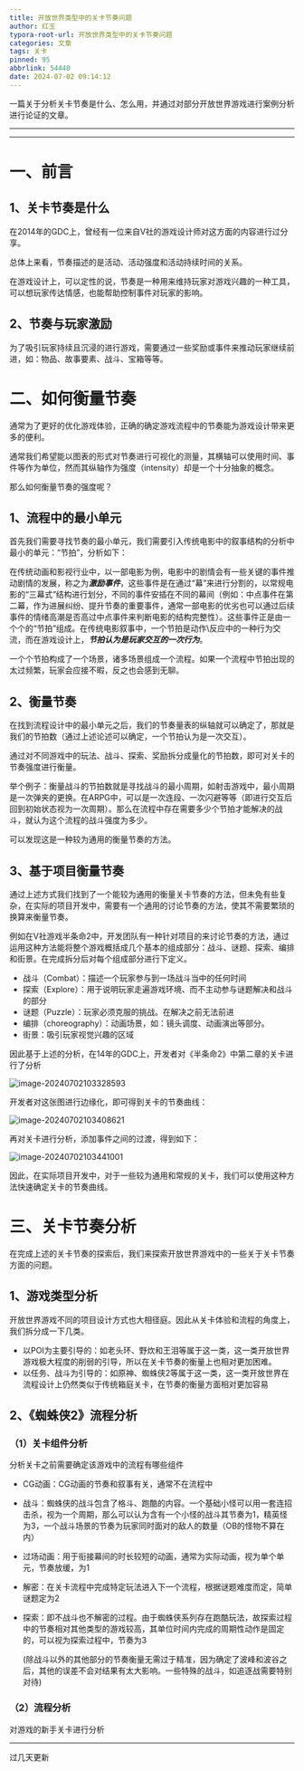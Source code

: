 ```yaml
---
title: 开放世界类型中的关卡节奏问题
author: 红玉
typora-root-url: 开放世界类型中的关卡节奏问题
categories: 文章
tags: 关卡
pinned: 95
abbrlink: 54440
date: 2024-07-02 09:14:12
---
```


一篇关于分析关卡节奏是什么、怎么用，并通过对部分开放世界游戏进行案例分析进行论证的文章。
<!--more-->

---

<!-- toc -->

---

# 一、前言

## 1、关卡节奏是什么

在2014年的GDC上，曾经有一位来自V社的游戏设计师对这方面的内容进行过分享。

总体上来看，节奏描述的是活动、活动强度和活动持续时间的关系。

在游戏设计上，可以定性的说，节奏是一种用来维持玩家对游戏兴趣的一种工具，可以想玩家传达情感，也能帮助控制事件对玩家的影响。

## 2、节奏与玩家激励

为了吸引玩家持续且沉浸的进行游戏，需要通过一些奖励或事件来推动玩家继续前进，如：物品、故事要素、战斗、宝箱等等。

# 二、如何衡量节奏

通常为了更好的优化游戏体验，正确的确定游戏流程中的节奏能为游戏设计带来更多的便利。

通常我们希望能以图表的形式对节奏进行可视化的测量，其横轴可以使用时间、事件等作为单位，然而其纵轴作为强度（intensity）却是一个十分抽象的概念。

那么如何衡量节奏的强度呢？

## 1、流程中的最小单元

首先我们需要寻找节奏的最小单元，我们需要引入传统电影中的叙事结构的分析中最小的单元：“节拍”，分析如下：

在传统动画和影视行业中，以一部电影为例，电影中的剧情会有一些关键的事件推动剧情的发展，称之为***激励事件***，这些事件是在通过“幕”来进行分割的，以常规电影的“三幕式”结构进行划分，不同的事件安插在不同的幕间（例如：中点事件在第二幕，作为进展纠纷、提升节奏的重要事件，通常一部电影的优劣也可以通过后续事件的情绪高潮是否高过中点事件来判断电影的结构完整性）。这些事件正是由一个个的“节拍”组成。在传统电影叙事中，一个节拍是动作\反应中的一种行为交流，而在游戏设计上，***节拍认为是玩家交互的一次行为***。

一个个节拍构成了一个场景，诸多场景组成一个流程。如果一个流程中节拍出现的太过频繁，玩家会应接不暇，反之也会感到无聊。

## 2、衡量节奏

在找到流程设计中的最小单元之后，我们的节奏量表的纵轴就可以确定了，那就是我们的节拍数（通过上述论述可以确定，一个节拍认为是一次交互）。

通过对不同游戏中的玩法、战斗、探索、奖励拆分成量化的节拍数，即可对关卡的节奏强度进行衡量。

举个例子：衡量战斗的节拍数就是寻找战斗的最小周期，如射击游戏中，最小周期是一次弹夹的更换。在ARPG中，可以是一次连段、一次闪避等等（即进行交互后回到初始状态视为一次周期）。那么在流程中存在需要多少个节拍才能解决的战斗，就认为这个流程的战斗强度为多少。

可以发现这是一种较为通用的衡量节奏的方法。

## 3、基于项目衡量节奏

通过上述方式我们找到了一个能较为通用的衡量关卡节奏的方法，但未免有些复杂，在实际的项目开发中，需要有一个通用的讨论节奏的方法，使其不需要繁琐的换算来衡量节奏。

例如在V社游戏半条命2中，开发团队有一种针对项目的来讨论节奏的方法，通过运用这种方法能将整个游戏概括成几个基本的组成部分：战斗、谜题、探索、编排和街景。在完成拆分后对每个组成部分进行下定义。

- 战斗（Combat）：描述一个玩家参与到一场战斗当中的任何时间
- 探索（Explore）：用于说明玩家走遍游戏环境、而不主动参与谜题解决和战斗的部分
- 谜题（Puzzle）：玩家必须克服的挑战。在解决之前无法前进
- 编排（choreography）：动画场景，如：镜头调度、动画演出等部分。
- 街景：吸引玩家视觉兴趣的区域

因此基于上述的分析，在14年的GDC上，开发者对《半条命2》中第二章的关卡进行了分析

![image-20240702103328593](/image-20240702103328593-17198876114711.png)

开发者对这张图进行边缘化，即可得到关卡的节奏曲线：

![image-20240702103408621](/image-20240702103408621-17198876505782.png)

再对关卡进行分析，添加事件之间的过渡，得到如下：

![image-20240702103441001](/image-20240702103441001.png)

因此，在实际项目开发中，对于一些较为通用和常规的关卡，我们可以使用这种方法快速确定关卡的节奏曲线。

# 三、关卡节奏分析

在完成上述的关卡节奏的探索后，我们来探索开放世界游戏中的一些关于关卡节奏方面的问题。

## 1、游戏类型分析

开放世界游戏不同的项目设计方式也大相径庭。因此从关卡体验和流程的角度上，我们拆分成一下几类。

- 以POI为主要引导的：如老头环、野炊和王泪等属于这一类，这一类开放世界游戏极大程度的削弱的引导，所以在关卡节奏的衡量上也相对更加困难。
- 以任务、战斗为引导的：如原神、蜘蛛侠2等属于这一类，这一类开放世界在流程设计上仍然类似于传统箱庭关卡，在节奏的衡量方面相对更加容易

## 2、《蜘蛛侠2》流程分析

### （1）关卡组件分析

分析关卡之前需要确定该游戏中的流程有哪些组件

- CG动画：CG动画的节奏和叙事有关，通常不在流程中

- 战斗：蜘蛛侠的战斗包含了格斗、跑酷的内容。一个基础小怪可以用一套连招击杀，视为一个周期，那么可以认为含有一个小怪的战斗其节奏为1，精英怪为3，一个战斗场景的节奏为玩家同时面对的敌人的数量（OB的怪物不算在内）

- 过场动画：用于衔接幕间的时长较短的动画，通常为实际动画，视为单个单元，节奏放缓，为1

- 解密：在关卡流程中完成特定玩法进入下一个流程，根据谜题难度而定，简单谜题定为2

- 探索：即不战斗也不解密的过程。由于蜘蛛侠系列存在跑酷玩法，故探索过程中的节奏相对其他类型的游戏较高，其单位时间内完成的周期性动作是固定的，可以视为探索过程中，节奏为3

  (除战斗以外的其他部分的节奏衡量无需过于精准，因为确定了波峰和波谷之后，其他的误差不会对结果有太大影响。一些特殊的战斗，如追逐战需要特别对待)

### （2）流程分析

对游戏的新手关卡进行分析

---

过几天更新
